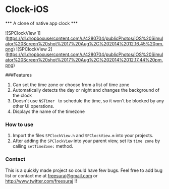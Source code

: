 Clock-iOS
=========

*** A clone of native app clock ***

![SPClockView 1] (https://dl.dropboxusercontent.com/u/4280704/publicPhotos/iOS%20Simulator%20Screen%20shot%2017%20Aug%2C%202014%2012.16.45%20pm.png)
![SPClockView 2] (https://dl.dropboxusercontent.com/u/4280704/publicPhotos/iOS%20Simulator%20Screen%20shot%2017%20Aug%2C%202014%2012.17.44%20pm.png)

###Features
1. Can set the time zone or choose from a list of time zone
2. Automatically detects the day or night and changes the background of the clock
3. Doesn't use `NSTimer	` to schedule the time, so it won't be blocked by any other UI operations.
4. Displays the name of the timezone

### How to use
1. Import the files `SPClockView.h` and `SPClockView.m` into your projects.
2. After adding the `SPClockView` into your parent view, set its `time zone` by calling `setTimeZone:` method.

### Contact
This is a quickly made project so could have few bugs. Feel free to add bug list or contact me at <freesuraj@gmail.com> or <http://www.twitter.com/freesuraj> !!

